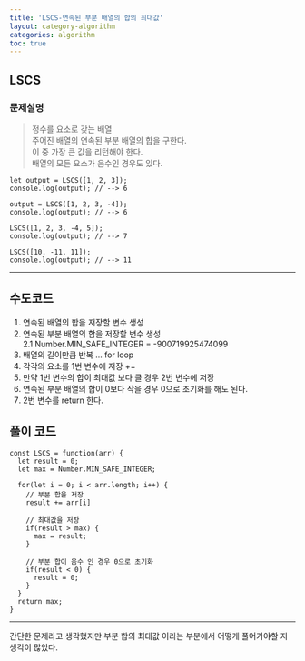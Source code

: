 ```yaml
---
title: 'LSCS-연속된 부분 배열의 합의 최대값'
layout: category-algorithm
categories: algorithm
toc: true
---
```


## LSCS

### 문제설명

> 정수를 요소로 갖는 배열 <br>
> 주어진 배열의 연속된 부분 배열의 합을 구한다.<br>
> 이 중 가장 큰 값을 리턴해야 한다.<br>
> 배열의 모든 요소가 음수인 경우도 있다.

```
let output = LSCS([1, 2, 3]);
console.log(output); // --> 6

output = LSCS([1, 2, 3, -4]);
console.log(output); // --> 6

LSCS([1, 2, 3, -4, 5]);
console.log(output); // --> 7

LSCS([10, -11, 11]);
console.log(output); // --> 11
```

<hr>

## 수도코드

1. 연속된 배열의 합을 저장할 변수 생성
2. 연속된 부분 배열의 합을 저장할 변수 생성<br>
   2.1 Number.MIN_SAFE_INTEGER = -900719925474099<br>
3. 배열의 길이만큼 반복 ... for loop
4. 각각의 요소를 1번 변수에 저장 +=
5. 만약 1번 변수의 합이 최대값 보다 클 경우 2번 변수에 저장
6. 연속된 부분 배열의 합이 0보다 작을 경우 0으로 초기화를 해도 된다.
7. 2번 변수를 return 한다.

## 풀이 코드

```
const LSCS = function(arr) {
  let result = 0;
  let max = Number.MIN_SAFE_INTEGER;

  for(let i = 0; i < arr.length; i++) {
    // 부분 합을 저장
    result += arr[i]

    // 최대값을 저장
    if(result > max) {
      max = result;
    }

    // 부분 합이 음수 인 경우 0으로 초기화
    if(result < 0) {
      result = 0;
    }
  }
  return max;
}
```

<hr>

간단한 문제라고 생각했지만 부분 합의 최대값 이라는 부분에서 어떻게 풀어가야할 지 생각이 많았다.
